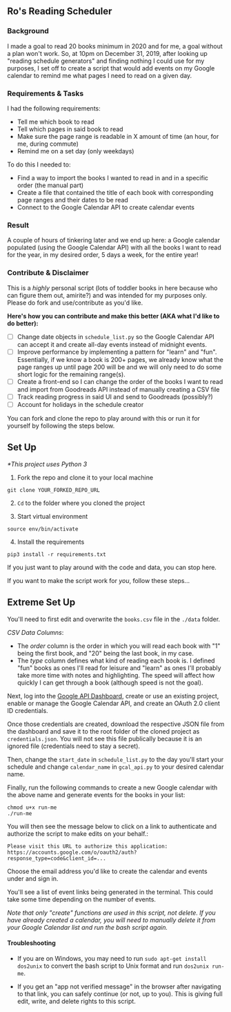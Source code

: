 
## Ro's Reading Scheduler

### Background
I made a goal to read 20 books minimum in 2020 and for me, a goal without a plan won't work. So, at 10pm on December 31, 2019, after looking up "reading schedule generators" and finding nothing I could use for my purposes, I set off to create a script that would add events on my Google calendar to remind me what pages I need to read on a given day.

### Requirements & Tasks
I had the following requirements:
- Tell me which book to read
- Tell which pages in said book to read
- Make sure the page range is readable in X amount of time (an hour, for me, during commute)
- Remind me on a set day (only weekdays)

To do this I needed to:
- Find a way to import the books I wanted to read in and in a specific order (the manual part)
- Create a file that contained the title of each book with corresponding page ranges and their dates to be read
- Connect to the Google Calendar API to create calendar events

### Result 
A couple of hours of tinkering later and we end up here: a Google calendar populated (using the Google Calendar API) with all the books I want to read for the year, in my desired order, 5 days a week, for the entire year! 

### Contribute & Disclaimer

This is a _highly_ personal script (lots of toddler books in here because who can figure them out, amirite?) and was intended for my purposes only. Please do fork and use/contribute as you'd like.

**Here's how you can contribute and make this better (AKA what I'd like to do better):**

- [ ] Change date objects in `schedule_list.py` so the Google Calendar API can accept it and create all-day events instead of midnight events.
- [ ] Improve performance by implementing a pattern for "learn" and "fun". Essentially, if we know a book is 200+ pages, we already know what the page ranges up until page 200 will be and we will only need to do some short logic for the remaining range(s).
- [ ] Create a front-end so I can change the order of the books I want to read and import from Goodreads API instead of manually creating a CSV file
- [ ] Track reading progress in said UI and send to Goodreads (possibly?)
- [ ] Account for holidays in the schedule creator

You can fork and clone the repo to play around with this or run it for yourself by following the steps below.

## Set Up

_*This project uses Python 3_

1. Fork the repo and clone it to your local machine

 `git clone YOUR_FORKED_REPO_URL`

2. `Cd` to the folder where you cloned the project

3. Start virtual environment 

`source env/bin/activate`

4. Install the requirements 

`pip3 install -r requirements.txt`

If you just want to play around with the code and data, you can stop here.

If you want to make the script work for *you*, follow these steps...

## Extreme Set Up

You'll need to first edit and overwrite the `books.csv` file in the `./data` folder. 

*CSV Data Columns*:
- The _order_ column is the order in which you will read each book with "1" being the first book, and "20" being the last book, in my case. 
- The _type_ column defines what kind of reading each book is. I defined "fun" books as ones I'll read for leisure and "learn" as ones I'll probably take more time with notes and highlighting. The speed will affect how quickly I can get through a book (although speed is not the goal).

Next, log into the [Google API Dashboard](https://console.developers.google.com/apis/dashboard), create or use an existing project, enable or manage the Google Calendar API, and create an OAuth 2.0 client ID credentials.

Once those credentials are created, download the respective JSON file from the dashboard and save it to the root folder of the cloned project as `credentials.json`. You will not see this file publically because it is an ignored file (credentials need to stay a secret).

Then, change the `start_date` in `schedule_list.py` to the day you'll start your schedule and change `calendar_name` in `gcal_api.py` to your desired calendar name.

Finally, run the following commands to create a new Google calendar with the above name and generate events for the books in your list:

```
chmod u+x run-me
./run-me
```

You will then see the message below to click on a link to authenticate and authorize the script to make edits on your behalf.:
```
Please visit this URL to authorize this application: https://accounts.google.com/o/oauth2/auth?response_type=code&client_id=...
```

Choose the email address you'd like to create the calendar and events under and sign in. 

You'll see a list of event links being generated in the terminal. This could take some time depending on the number of events.

*Note that only "create" functions are used in this script, not delete. If you have already created a calendar, you will need to manually delete it from your Google Calendar list and run the bash script again.*

#### Troubleshooting

- If you are on Windows, you may need to run `sudo apt-get install dos2unix` to convert the bash script to Unix format and run `dos2unix run-me`.

- If you get an "app not verified message" in the browser after navigating to that link, you can safely continue (or not, up to you). This is giving full edit, write, and delete rights to this script. 
